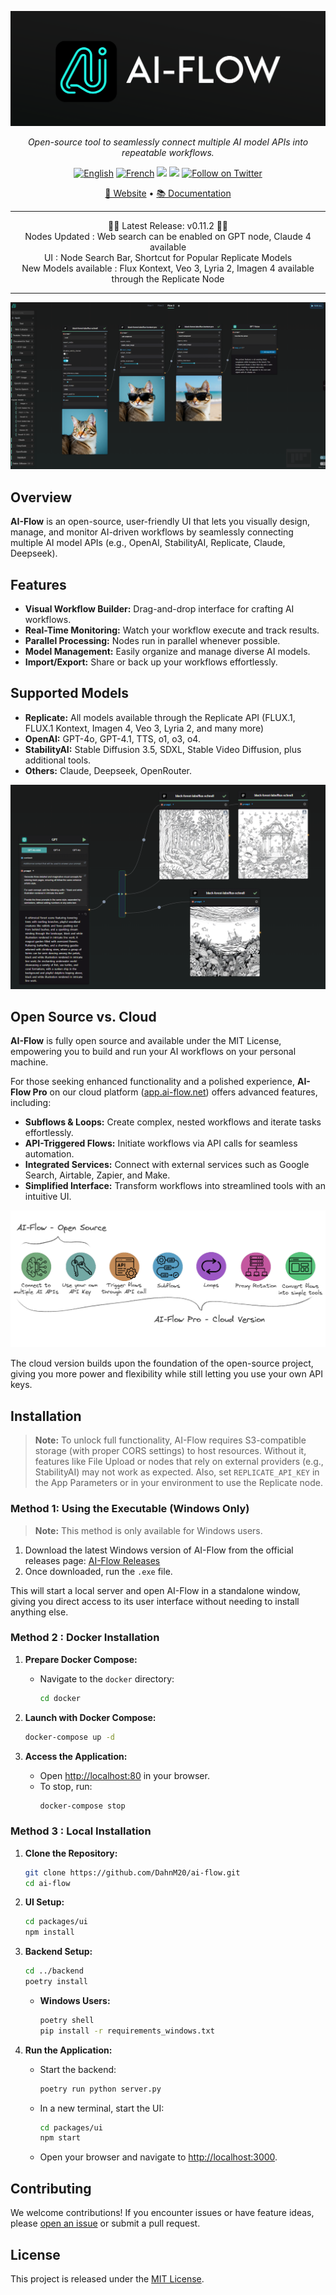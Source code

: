 <p align="center">
  <img src="assets/header.png" alt="AI-Flow Logo" />
</p>

<p align="center">
  <em>Open-source tool to seamlessly connect multiple AI model APIs into repeatable workflows.</em>
</p>

<p align="center">
  <a href="https://docs.ai-flow.net/?ref=github"><img src="https://img.shields.io/badge/lang-English-blue.svg" alt="English"></a>
  <a href="https://docs.ai-flow.net/?ref=github"><img src="https://img.shields.io/badge/lang-French-blue.svg" alt="French"></a>
  <img src="https://img.shields.io/badge/License-MIT-yellow.svg">
  <img src="https://img.shields.io/github/v/release/DahnM20/ai-flow">
  <a href="https://twitter.com/DahnM20"><img src="https://img.shields.io/twitter/follow/AI-Flow?style=social" alt="Follow on Twitter"></a>
</p>

<p align="center">
  <a href="https://ai-flow.net/?ref=github">🔗 Website</a> • 
  <a href="https://docs.ai-flow.net/?ref=github">📚 Documentation</a>
</p>

---

<div align="center">
  🎉🚀 Latest Release: v0.11.2 🚀🎉

  <br>
  Nodes Updated : Web search can be enabled on GPT node, Claude 4 available
  <br>
  UI : Node Search Bar, Shortcut for Popular Replicate Models
  
  <br>
  New Models available : Flux Kontext, Veo 3, Lyria 2, Imagen 4 available through the Replicate Node
</div>

---

![AI-Flow Intro](assets/flow-example-3.png)

## Overview

**AI-Flow** is an open-source, user-friendly UI that lets you visually design, manage, and monitor AI-driven workflows by seamlessly connecting multiple AI model APIs (e.g., OpenAI, StabilityAI, Replicate, Claude, Deepseek).

## Features

- **Visual Workflow Builder:** Drag-and-drop interface for crafting AI workflows.
- **Real-Time Monitoring:** Watch your workflow execute and track results.
- **Parallel Processing:** Nodes run in parallel whenever possible.
- **Model Management:** Easily organize and manage diverse AI models.
- **Import/Export:** Share or back up your workflows effortlessly.

## Supported Models

- **Replicate:** All models available through the Replicate API (FLUX.1, FLUX.1 Kontext, Imagen 4, Veo 3, Lyria 2, and many more)
- **OpenAI:** GPT-4o, GPT-4.1, TTS, o1, o3, o4.
- **StabilityAI:** Stable Diffusion 3.5, SDXL, Stable Video Diffusion, plus additional tools.
- **Others:** Claude, Deepseek, OpenRouter.

![Scenario Example](assets/flow-example-2.png)

## Open Source vs. Cloud

**AI-Flow** is fully open source and available under the MIT License, empowering you to build and run your AI workflows on your personal machine.

For those seeking enhanced functionality and a polished experience, **AI-Flow Pro** on our cloud platform ([app.ai-flow.net](https://ai-flow.net/?ref=github)) offers advanced features, including:

- **Subflows & Loops:** Create complex, nested workflows and iterate tasks effortlessly.
- **API-Triggered Flows:** Initiate workflows via API calls for seamless automation.
- **Integrated Services:** Connect with external services such as Google Search, Airtable, Zapier, and Make.
- **Simplified Interface:** Transform workflows into streamlined tools with an intuitive UI.

![Pro VS Open Source](assets/comparison-pro-vs-opensource-v2.png)

The cloud version builds upon the foundation of the open-source project, giving you more power and flexibility while still letting you use your own API keys.

## Installation

> **Note:** To unlock full functionality, AI-Flow requires S3-compatible storage (with proper CORS settings) to host resources. Without it, features like File Upload or nodes that rely on external providers (e.g., StabilityAI) may not work as expected. Also, set `REPLICATE_API_KEY` in the App Parameters or in your environment to use the Replicate node.

### Method 1: Using the Executable (Windows Only)

> **Note:** This method is only available for Windows users.

1. Download the latest Windows version of AI-Flow from the official releases page: [AI-Flow Releases](https://ai-flow.net/release/)
2. Once downloaded, run the `.exe` file.

This will start a local server and open AI-Flow in a standalone window, giving you direct access to its user interface without needing to install anything else.

### Method 2 : Docker Installation

1. **Prepare Docker Compose:**

   - Navigate to the `docker` directory:
     ```bash
     cd docker
     ```

2. **Launch with Docker Compose:**
   ```bash
   docker-compose up -d
   ```
3. **Access the Application:**
   - Open [http://localhost:80](http://localhost:80) in your browser.
   - To stop, run:
     ```bash
     docker-compose stop
     ```

### Method 3 : Local Installation

1. **Clone the Repository:**

   ```bash
   git clone https://github.com/DahnM20/ai-flow.git
   cd ai-flow
   ```

2. **UI Setup:**

   ```bash
   cd packages/ui
   npm install
   ```

3. **Backend Setup:**

   ```bash
   cd ../backend
   poetry install
   ```

   - **Windows Users:**
     ```bash
     poetry shell
     pip install -r requirements_windows.txt
     ```

4. **Run the Application:**
   - Start the backend:
     ```bash
     poetry run python server.py
     ```
   - In a new terminal, start the UI:
     ```bash
     cd packages/ui
     npm start
     ```
   - Open your browser and navigate to [http://localhost:3000](http://localhost:3000).

## Contributing

We welcome contributions! If you encounter issues or have feature ideas, please [open an issue](https://github.com/DahnM20/ai-flow/issues) or submit a pull request.

## License

This project is released under the [MIT License](LICENSE).
